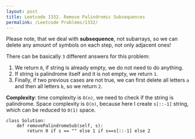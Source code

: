 ```yaml
---
layout: post
title: Leetcode 1332. Remove Palindromic Subsequences
permalink: /Leetcode Problems/1332/
---
```


Please note, that we deal with **subsequence**, not subarrays, so we can delete any amount of symbols on each step, not only adjacent ones!

There can be basically `3` different answers for this problem:

1. We return `0`, if string is already empty, we do not need to do anything.
2. If string is palindrome itself and it is not empty, we return `1`.
3. Finally, if two previous cases are not true, we can first delete all letters `a` and then all letters `b`, so we return `2`.

**Complexity**: time complexity is `O(n)`, we need to check if the string is palindrome. Space complexity is `O(n)`, because here I create `s[::-1]` string, which can be reduced to `O(1)` space.

```
class Solution:
    def removePalindromeSub(self, s):
        return 0 if s == "" else 1 if s==s[::-1] else 2
```